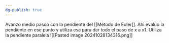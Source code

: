 ```yaml
---
dg-publish: true
---
```

Avanzo medio pasoo con la pendiente del [[Método de Euler]]. Ahi evaluo la pendiente en ese punto y utiliza esa para dar todo el paso de x a x1. Utiliza la pendiente paralela
![[Pasted image 20241028134316.png]] 
